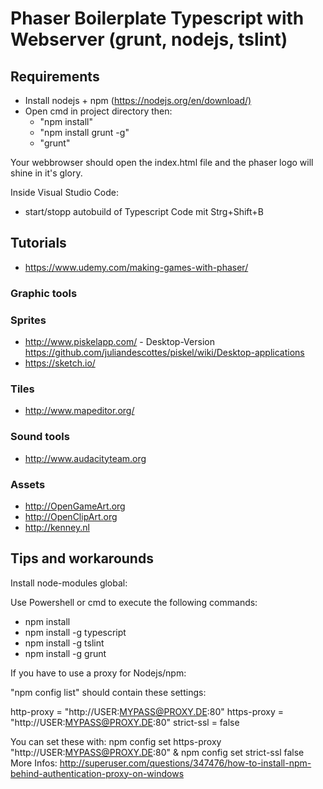 # Phaser Boilerplate Typescript with Webserver (grunt, nodejs, tslint)

## Requirements

- Install nodejs + npm (<https://nodejs.org/en/download/)>
- Open cmd in project directory then:
  - "npm install"
  - "npm install grunt -g"
  - "grunt"

Your webbrowser should open the index.html file and the phaser logo will shine in it's glory.

Inside Visual Studio Code:

- start/stopp autobuild of Typescript Code mit Strg+Shift+B

## Tutorials

- <https://www.udemy.com/making-games-with-phaser/>

### Graphic tools
### Sprites
- <http://www.piskelapp.com/>  - Desktop-Version https://github.com/juliandescottes/piskel/wiki/Desktop-applications
- <https://sketch.io/>

### Tiles
- http://www.mapeditor.org/

### Sound tools

- <http://www.audacityteam.org>

### Assets

- <http://OpenGameArt.org>
- <http://OpenClipArt.org>
- <http://kenney.nl>

## Tips and workarounds

Install node-modules global:

Use Powershell or cmd to execute the following commands:
- npm install
- npm install -g typescript
- npm install -g tslint
- npm install -g grunt

If you have to use a proxy for Nodejs/npm:

"npm config list" should contain these settings:

http-proxy = "http://USER:MYPASS@PROXY.DE:80"
https-proxy = "http://USER:MYPASS@PROXY.DE:80"
strict-ssl = false

You can set these with: npm config set https-proxy "http://USER:MYPASS@PROXY.DE:80" & npm config set strict-ssl false
More Infos: http://superuser.com/questions/347476/how-to-install-npm-behind-authentication-proxy-on-windows
